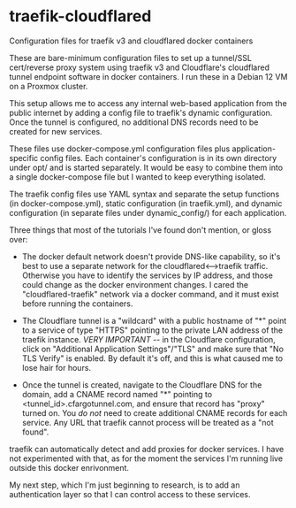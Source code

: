 # traefik-cloudflared
Configuration files for traefik v3 and cloudflared docker containers

These are bare-minimum configuration files to set up a tunnel/SSL cert/reverse proxy system using traefik v3 and Cloudflare's cloudflared tunnel endpoint software in docker containers.  I run these in a Debian 12 VM on a Proxmox cluster.

This setup allows me to access any internal web-based application from the public internet by adding a config file to traefik's dynamic configuration.  Once the tunnel is configured, no additional DNS records need to be created for new services.

These files use docker-compose.yml configuration files plus application-specific config files.  Each container's configuration is in its own directory under opt/ and is started separately.  It would be easy to combine them into a single docker-compose file but I wanted to keep everything isolated.

The traefik config files use YAML syntax and separate the setup functions (in docker-compose.yml), static configuration (in traefik.yml), and dynamic configuration (in separate files under dynamic_config/) for each application.

Three things that most of the tutorials I've found don't mention, or gloss over:

*  The docker default network doesn't provide DNS-like capability, so it's best to use a separate network for the cloudflared<-->traefik  traffic.  Otherwise you have to identify the services by IP address, and those could change as the docker environment changes.  I cared the "cloudflared-traefik" network via a docker command, and it must exist before running the containers.

*  The Cloudflare tunnel is a "wildcard" with a public hostname of "*" point to a service of type "HTTPS" pointing to the private LAN address of the traefik instance.  *VERY IMPORTANT* -- in the Cloudflare configuration, click on "Additional Application Settings"/"TLS" and make sure that "No TLS Verify" is enabled.  By default it's off, and this is what caused me to lose hair for hours.

*  Once the tunnel is created, navigate to the Cloudflare DNS for the domain, add a CNAME record named "*" pointing to <tunnel_id>.cfargotunnel.com, and ensure that record has "proxy" turned on.  You *do not* need to create additional CNAME records for each service.  Any URL that traefik cannot process will be treated as a "not found".

traefik can automatically detect and add proxies for docker services.  I have not experimented with that, as for the moment the services I'm running live outside this docker enrivonment.

My next step, which I'm just beginning to research, is to add an authentication layer so that I can control access to these services.
